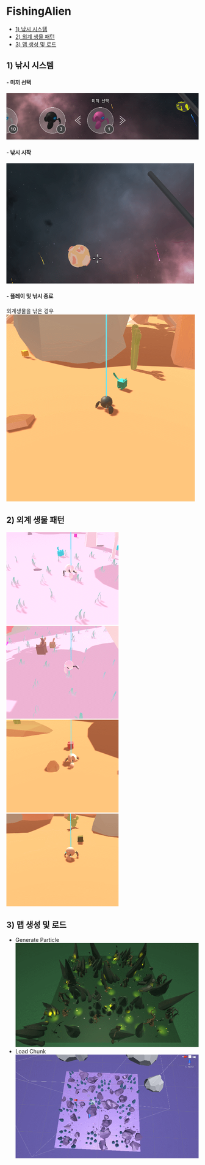 # FishingAlien 

- [1) 낚시 시스템](#fishing-system)
- [2) 외계 생물 패턴](#alien-moving-pattern)
- [3) 맵 생성 및 로드](#generate-and-load-map)

## 1) 낚시 시스템

#### - 미끼 선택
![SelectBait](https://github.com/KimHeeRyeong/FishingAlien/blob/master/GIF/FishingSystem/selectBait.gif "Select_Bait")
#### - 낚시 시작
![SelectPlanet](https://github.com/KimHeeRyeong/FishingAlien/blob/master/GIF/FishingSystem/selectPlanet2.gif "Select_Planet")
#### - 플레이 및 낚시 종료 
 외계생물을 낚은 경우  
![GetEnemy](https://github.com/KimHeeRyeong/FishingAlien/blob/master/GIF/FishingSystem/GetEnemy.gif "Get_Enemy")  

## 2) 외계 생물 패턴

![Basic](https://github.com/KimHeeRyeong/FishingAlien/blob/master/GIF/AlienMovingPattern/Basic.gif "Basic")
![Boss_Report](https://github.com/KimHeeRyeong/FishingAlien/blob/master/GIF/AlienMovingPattern/Boss_Report.gif "Boss_Report")  
![Escape](https://github.com/KimHeeRyeong/FishingAlien/blob/master/GIF/AlienMovingPattern/Escape.gif "Escape")
![Tracking](https://github.com/KimHeeRyeong/FishingAlien/blob/master/GIF/AlienMovingPattern/Tracking.gif "Tracking")  


## 3) 맵 생성 및 로드

- Generate Particle  
![ParticleGenerate](https://github.com/KimHeeRyeong/FishingAlien/blob/master/GIF/GenerateLoadMap/ParticleGenerate.gif "Generate Particle")
- Load Chunk   
![ChunkLoad](https://github.com/KimHeeRyeong/FishingAlien/blob/master/GIF/GenerateLoadMap/ChunkLoad.gif "Load Chunk")
